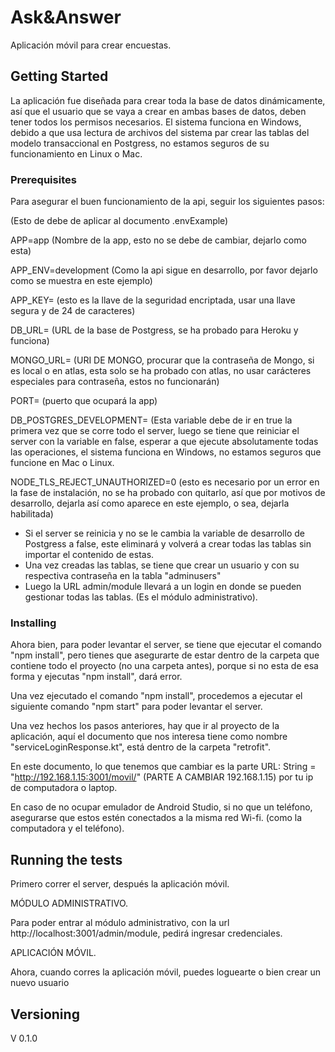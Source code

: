 # Ask&Answer

Aplicación móvil para crear encuestas.

## Getting Started

La aplicación fue diseñada para crear toda la base de datos dinámicamente, así que el usuario que se vaya a crear en ambas bases de datos, deben tener todos los permisos necesarios.
El sistema funciona en Windows, debido a que usa lectura de archivos del sistema par crear las tablas del modelo transaccional en Postgress, no estamos seguros de su funcionamiento 
en Linux o Mac.

### Prerequisites
Para asegurar el buen funcionamiento de la api, seguir los siguientes pasos:

(Esto de debe de aplicar al documento .envExample)

APP=app (Nombre de la app, esto no se debe de cambiar, dejarlo como esta)

APP_ENV=development (Como la api sigue en desarrollo, por favor dejarlo como se muestra en este ejemplo)

APP_KEY= (esto es la llave de la seguridad encriptada, usar una llave segura y de 24 de caracteres)

DB_URL= (URL de la base de Postgress, se ha probado para Heroku y funciona)

MONGO_URL= (URI DE MONGO, procurar que la contraseña de Mongo, si es local o en atlas, esta solo se ha probado con atlas, no usar carácteres especiales para contraseña, estos no funcionarán)

PORT= (puerto que ocupará la app)

DB_POSTGRES_DEVELOPMENT= (Esta variable debe de ir en true la primera vez que se corre todo el server, luego se tiene que reiniciar el server con la variable en false, 
esperar a que ejecute absolutamente todas las operaciones, el sistema funciona en Windows, no estamos seguros que funcione en Mac o Linux. 

NODE_TLS_REJECT_UNAUTHORIZED=0  (esto es necesario por un error en la fase de instalación, no se ha probado con quitarlo, así que por motivos de desarrollo, dejarla así como aparece
en este ejemplo, o sea, dejarla habilitada) 


- Si el server se reinicia y no se le cambia la variable de desarrollo de Postgress a false, este eliminará y volverá a crear todas las tablas sin importar el contenido de estas.
- Una vez creadas las tablas, se tiene que crear un usuario y con su respectiva contraseña en la tabla "adminusers"
- Luego la URL admin/module llevará a un login en donde se pueden gestionar todas las tablas. (Es el módulo administrativo).


### Installing

Ahora bien, para poder levantar el server, se tiene que ejecutar el comando "npm install", pero tienes que asegurarte de estar 
dentro de la carpeta que contiene todo el proyecto (no una carpeta antes), porque si no esta de esa forma y ejecutas "npm install", dará error.

Una vez ejecutado el comando "npm install", procedemos a ejecutar el siguiente comando "npm start" para poder levantar el server. 


Una vez hechos los pasos anteriores, hay que ir al proyecto de la aplicación, aquí el documento que nos interesa tiene como nombre
"serviceLoginResponse.kt", está dentro de la carpeta "retrofit".

En este documento, lo que tenemos que cambiar es la parte URL: String = "http://192.168.1.15:3001/movil/" (PARTE A CAMBIAR 192.168.1.15) por tu ip de computadora o laptop.

En caso de no ocupar emulador de Android Studio, si no que un teléfono, asegurarse que estos estén conectados a la misma red Wi-fi. 
(como la computadora y el teléfono).


## Running the tests

Primero correr el server, después la aplicación móvil.

MÓDULO ADMINISTRATIVO.

Para poder entrar al módulo administrativo, con la url http://localhost:3001/admin/module, pedirá ingresar credenciales.


APLICACIÓN MÓVIL.

Ahora, cuando corres la aplicación móvil, puedes loguearte o bien crear un nuevo usuario


## Versioning

V 0.1.0

